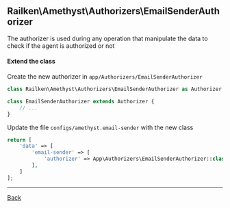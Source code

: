 ## Railken\Amethyst\Authorizers\EmailSenderAuthorizer

The authorizer is used during any operation that manipulate the data to check if the agent is authorized or not

#### Extend the class

Create the new authorizer in `app/Authorizers/EmailSenderAuthorizer`
```php
class Railken\Amethyst\Authorizers\EmailSenderAuthorizer as Authorizer;

class EmailSenderAuthorizer extends Authorizer {
	// ...
}
```
Update the file `configs/amethyst.email-sender` with the new class
```php
return [
    'data' => [
        'email-sender' => [
            'authorizer' => App\Authorizers\EmailSenderAuthorizer::class,
        ],
    ]
];
```

---
[Back](index.md)